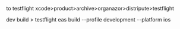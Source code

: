 to testflight
xcode>product>archive>organazor>distripute>testflight


dev build > testflight
eas build --profile development --platform ios